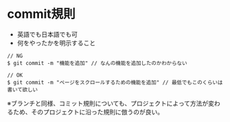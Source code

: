 # commit規則
- 英語でも日本語でも可
- 何をやったかを明示すること

```
// NG
$ git commit -m "機能を追加" // なんの機能を追加したのかわからない

// OK
$ git commit -m "ページをスクロールするための機能を追加" // 最低でもこのくらいは書いて欲しい
```

※ブランチと同様、コミット規則についても、プロジェクトによって方法が変わるため、そのプロジェクトに沿った規則に倣うのが良い。
